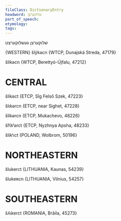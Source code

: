 ```yaml
---
fileClass: DictionaryEntry
headword: שלוקערצן
part_of_speech: 
etymology: 
tags: 
---
```

שלוקערצן
געשלוקערצט

{WESTERN}
šlýkəcn {WTCP, Dunajská Streda, 47179}

šlikəcn {WTCP, Berettyó-Újfalu, 47212}

CENTRAL
========

šlikəct {ETCP, Sîg Felső Szek, 47223}

šlɩkərcn {ETCP, near Sighet, 47228}

šlíkərcn {ETCP, Mukachevo, 48226}

šlʲɩ́kʲərct {ETCP, Nyzhnya Apsha, 48233}

šlɩ́kʲɩct {POLAND, Wolbrom, 50196}

NORTHEASTERN
==============

šlukerct {LITHUANIA, Kaunas, 54239}

šlukeʀcn {LITHUANIA, Vilnius, 54257}

SOUTHEASTERN
==============

šʎɩkerct {ROMANIA, Brăila, 45273}
